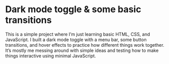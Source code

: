 # Dark mode toggle & some basic transitions
This is a simple project where I’m just learning basic HTML, CSS, and JavaScript. I built a dark mode toggle with a menu bar, some button transitions, and hover effects to practice how different things work together. It’s mostly me messing around with simple ideas and testing how to make things interactive using minimal JavaScript.

